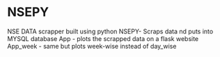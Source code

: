 # NSEPY
NSE DATA scrapper built using python
NSEPY- Scraps data nd puts into MYSQL database
App - plots the  scrapped data  on a flask website
App_week - same but plots week-wise instead of day_wise
